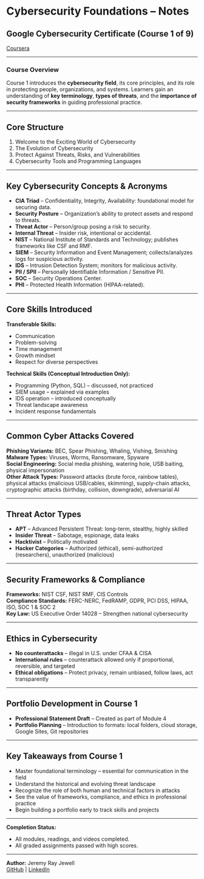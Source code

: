 # Cybersecurity Foundations – Notes  

## Google Cybersecurity Certificate (Course 1 of 9) 

[Coursera](https://www.coursera.org/learn/foundations-of-cybersecurity/home/welcome)

---

### **Course Overview**  
Course 1 introduces the **cybersecurity field**, its core principles, and its role in protecting people, organizations, and systems. Learners gain an understanding of **key terminology**, **types of threats**, and the **importance of security frameworks** in guiding professional practice. 

---

## Core Structure  
1. Welcome to the Exciting World of Cybersecurity  
2. The Evolution of Cybersecurity  
3. Protect Against Threats, Risks, and Vulnerabilities  
4. Cybersecurity Tools and Programming Languages  

---

## Key Cybersecurity Concepts & Acronyms  
- **CIA Triad** – Confidentiality, Integrity, Availability: foundational model for securing data.  
- **Security Posture** – Organization’s ability to protect assets and respond to threats.  
- **Threat Actor** – Person/group posing a risk to security.  
- **Internal Threat** – Insider risk, intentional or accidental.  
- **NIST** – National Institute of Standards and Technology; publishes frameworks like CSF and RMF.  
- **SIEM** – Security Information and Event Management; collects/analyzes logs for suspicious activity.  
- **IDS** – Intrusion Detection System; monitors for malicious activity.  
- **PII / SPII** – Personally Identifiable Information / Sensitive PII.  
- **SOC** – Security Operations Center.  
- **PHI** – Protected Health Information (HIPAA-related).  

---

## Core Skills Introduced  

**Transferable Skills:**  
- Communication  
- Problem-solving  
- Time management  
- Growth mindset  
- Respect for diverse perspectives  

**Technical Skills (Conceptual Introduction Only):**  
- Programming (Python, SQL) – discussed, not practiced  
- SIEM usage – explained via examples  
- IDS operation – introduced conceptually  
- Threat landscape awareness  
- Incident response fundamentals  

---

## Common Cyber Attacks Covered  
**Phishing Variants:** BEC, Spear Phishing, Whaling, Vishing, Smishing  
**Malware Types:** Viruses, Worms, Ransomware, Spyware  
**Social Engineering:** Social media phishing, watering hole, USB baiting, physical impersonation  
**Other Attack Types:** Password attacks (brute force, rainbow tables), physical attacks (malicious USB/cables, skimming), supply-chain attacks, cryptographic attacks (birthday, collision, downgrade), adversarial AI  

---

## Threat Actor Types  
- **APT** – Advanced Persistent Threat: long-term, stealthy, highly skilled  
- **Insider Threat** – Sabotage, espionage, data leaks  
- **Hacktivist** – Politically motivated  
- **Hacker Categories** – Authorized (ethical), semi-authorized (researchers), unauthorized (malicious)  

---

## Security Frameworks & Compliance  
**Frameworks:** NIST CSF, NIST RMF, CIS Controls  
**Compliance Standards:** FERC-NERC, FedRAMP, GDPR, PCI DSS, HIPAA, ISO, SOC 1 & SOC 2  
**Key Law:** US Executive Order 14028 – Strengthen national cybersecurity  

---

## Ethics in Cybersecurity  
- **No counterattacks** – illegal in U.S. under CFAA & CISA  
- **International rules** – counterattack allowed only if proportional, reversible, and targeted  
- **Ethical obligations** – Protect privacy, remain unbiased, follow laws, act transparently  

---

## Portfolio Development in Course 1  
- **Professional Statement Draft** – Created as part of Module 4  
- **Portfolio Planning** – Introduction to formats: local folders, cloud storage, Google Sites, Git repositories  

---

## Key Takeaways from Course 1  
- Master foundational terminology – essential for communication in the field  
- Understand the historical and evolving threat landscape  
- Recognize the role of both human and technical factors in attacks  
- See the value of frameworks, compliance, and ethics in professional practice  
- Begin building a portfolio early to track skills and projects  

---

**Completion Status:**
- All modules, readings, and videos completed.
- All graded assignments passed with high scores.

---

**Author:** Jeremy Ray Jewell  
[GitHub](https://github.com/jeremyrayjewell) | [LinkedIn](https://www.linkedin.com/in/jeremyrayjewell)  
